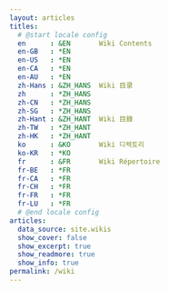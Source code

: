 ```yaml
---
layout: articles
titles:
  # @start locale config
  en      : &EN       Wiki Contents
  en-GB   : *EN
  en-US   : *EN
  en-CA   : *EN
  en-AU   : *EN
  zh-Hans : &ZH_HANS  Wiki 目录
  zh      : *ZH_HANS
  zh-CN   : *ZH_HANS
  zh-SG   : *ZH_HANS
  zh-Hant : &ZH_HANT  Wiki 目錄
  zh-TW   : *ZH_HANT
  zh-HK   : *ZH_HANT
  ko      : &KO       Wiki 디렉토리
  ko-KR   : *KO
  fr      : &FR       Wiki Répertoire
  fr-BE   : *FR
  fr-CA   : *FR
  fr-CH   : *FR
  fr-FR   : *FR
  fr-LU   : *FR
  # @end locale config
articles:
  data_source: site.wikis
  show_cover: false
  show_excerpt: true
  show_readmore: true
  show_info: true
permalink: /wiki
---
```

